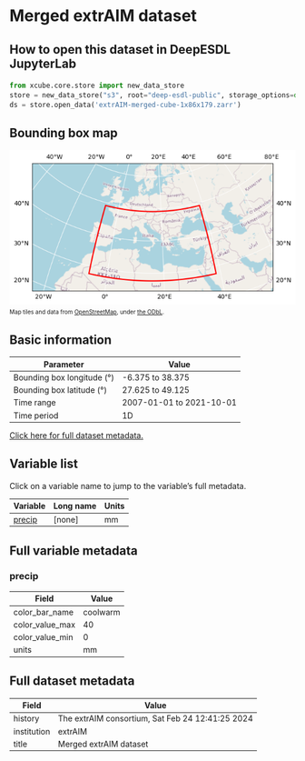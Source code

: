 # Merged extrAIM dataset

## How to open this dataset in DeepESDL JupyterLab
```python
from xcube.core.store import new_data_store
store = new_data_store("s3", root="deep-esdl-public", storage_options=dict(anon=True))
ds = store.open_data('extrAIM-merged-cube-1x86x179.zarr')
```

## Bounding box map

![Bounding box map](extrAIM-merged-cube-1x86x179-zarr.png)<br>
<span style="font-size: x-small">Map tiles and data from <a href="http://openstreetmap.org">OpenStreetMap</a>, under <a href="http://www.openstreetmap.org/copyright">the ODbL</a>.</span>

## Basic information

| Parameter | Value |
| ---- | ---- |
| Bounding box longitude (°) | -6.375 to 38.375 |
| Bounding box latitude (°) | 27.625 to 49.125 |
| Time range | 2007-01-01 to 2021-10-01 |
| Time period | 1D |

[Click here for full dataset metadata.](#full-metadata)

## Variable list

Click on a variable name to jump to the variable’s full metadata.

| Variable | Long name | Units |
| ---- | ---- | ---- |
| [precip](#precip) | \[none\] | mm |

## Full variable metadata

### <a name="precip"></a>precip

| Field | Value |
| ---- | ---- |
| color\_bar\_name | coolwarm |
| color\_value\_max | 40 |
| color\_value\_min | 0 |
| units | mm |

## <a name="full-metadata"></a>Full dataset metadata

| Field | Value |
| ---- | ---- |
| history | The extrAIM consortium, Sat Feb 24 12:41:25 2024 |
| institution | extrAIM |
| title | Merged extrAIM dataset |

